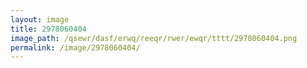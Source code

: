 ```yaml
---
layout: image
title: 2978060404
image_path: /qsewr/dasf/erwq/reeqr/rwer/ewqr/tttt/2978060404.png
permalink: /image/2978060404/
---
```


